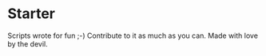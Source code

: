 # Starter
Scripts wrote for fun ;-)
Contribute to it as much as you can.
Made with love by the devil.


